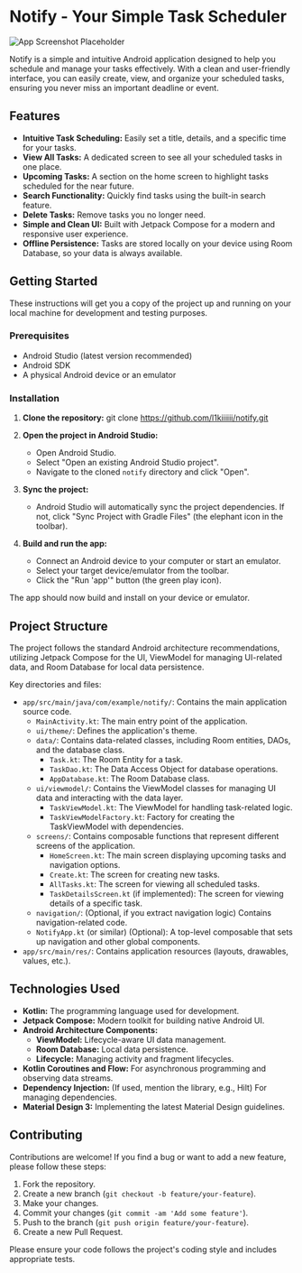 # Notify - Your Simple Task Scheduler

![App Screenshot Placeholder](link-to-your-app-screenshot.png)

Notify is a simple and intuitive Android application designed to help you schedule and manage your tasks effectively. With a clean and user-friendly interface, you can easily create, view, and organize your scheduled tasks, ensuring you never miss an important deadline or event.

## Features

*   **Intuitive Task Scheduling:** Easily set a title, details, and a specific time for your tasks.
*   **View All Tasks:** A dedicated screen to see all your scheduled tasks in one place.
*   **Upcoming Tasks:** A section on the home screen to highlight tasks scheduled for the near future.
*   **Search Functionality:** Quickly find tasks using the built-in search feature.
*   **Delete Tasks:** Remove tasks you no longer need.
*   **Simple and Clean UI:** Built with Jetpack Compose for a modern and responsive user experience.
*   **Offline Persistence:** Tasks are stored locally on your device using Room Database, so your data is always available.

## Getting Started

These instructions will get you a copy of the project up and running on your local machine for development and testing purposes.

### Prerequisites

*   Android Studio (latest version recommended)
*   Android SDK
*   A physical Android device or an emulator

### Installation

1.  **Clone the repository:** git clone https://github.com/l1kiiiiii/notify.git
2.  **Open the project in Android Studio:**
    *   Open Android Studio.
    *   Select "Open an existing Android Studio project".
    *   Navigate to the cloned `notify` directory and click "Open".

3.  **Sync the project:**
    *   Android Studio will automatically sync the project dependencies. If not, click "Sync Project with Gradle Files" (the elephant icon in the toolbar).

4.  **Build and run the app:**
    *   Connect an Android device to your computer or start an emulator.
    *   Select your target device/emulator from the toolbar.
    *   Click the "Run 'app'" button (the green play icon).

The app should now build and install on your device or emulator.

## Project Structure

The project follows the standard Android architecture recommendations, utilizing Jetpack Compose for the UI, ViewModel for managing UI-related data, and Room Database for local data persistence.

Key directories and files:

*   `app/src/main/java/com/example/notify/`: Contains the main application source code.
    *   `MainActivity.kt`: The main entry point of the application.
    *   `ui/theme/`: Defines the application's theme.
    *   `data/`: Contains data-related classes, including Room entities, DAOs, and the database class.
        *   `Task.kt`: The Room Entity for a task.
        *   `TaskDao.kt`: The Data Access Object for database operations.
        *   `AppDatabase.kt`: The Room Database class.
    *   `ui/viewmodel/`: Contains the ViewModel classes for managing UI data and interacting with the data layer.
        *   `TaskViewModel.kt`: The ViewModel for handling task-related logic.
        *   `TaskViewModelFactory.kt`: Factory for creating the TaskViewModel with dependencies.
    *   `screens/`: Contains composable functions that represent different screens of the application.
        *   `HomeScreen.kt`: The main screen displaying upcoming tasks and navigation options.
        *   `Create.kt`: The screen for creating new tasks.
        *   `AllTasks.kt`: The screen for viewing all scheduled tasks.
        *   `TaskDetailsScreen.kt` (if implemented): The screen for viewing details of a specific task.
    *   `navigation/`: (Optional, if you extract navigation logic) Contains navigation-related code.
    *   `NotifyApp.kt` (or similar) (Optional): A top-level composable that sets up navigation and other global components.
*   `app/src/main/res/`: Contains application resources (layouts, drawables, values, etc.).

## Technologies Used

*   **Kotlin:** The programming language used for development.
*   **Jetpack Compose:** Modern toolkit for building native Android UI.
*   **Android Architecture Components:**
    *   **ViewModel:** Lifecycle-aware UI data management.
    *   **Room Database:** Local data persistence.
    *   **Lifecycle:** Managing activity and fragment lifecycles.
*   **Kotlin Coroutines and Flow:** For asynchronous programming and observing data streams.
*   **Dependency Injection:** (If used, mention the library, e.g., Hilt) For managing dependencies.
*   **Material Design 3:** Implementing the latest Material Design guidelines.

## Contributing

Contributions are welcome! If you find a bug or want to add a new feature, please follow these steps:

1.  Fork the repository.
2.  Create a new branch (`git checkout -b feature/your-feature`).
3.  Make your changes.
4.  Commit your changes (`git commit -am 'Add some feature'`).
5.  Push to the branch (`git push origin feature/your-feature`).
6.  Create a new Pull Request.

Please ensure your code follows the project's coding style and includes appropriate tests.

